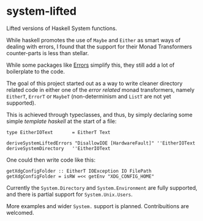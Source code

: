 system-lifted
=============

Lifted versions of Haskell System functions.

While haskell promotes the use of ```Maybe``` and ```Either``` as smart ways of dealing with errors, I found that the 
support for their Monad Transformers counter-parts is less than stellar.

While some packages like [Errors](http://hackage.haskell.org/package/errors-1.4.5/docs/Control-Error-Util.html) simplify
this, they still add a lot of boilerplate to the code.

The goal of this project started out as a way to write cleaner directory related code in either one of the _error related_
monad transformers, namely ```EitherT```, ```ErrorT``` or ```MaybeT``` (non-determinism and ```ListT``` are not yet supported). 

This is achieved through typeclasses, and thus, by simply declaring some simple _template haskell_ at the start of a file:

```
type EitherIOText       = EitherT Text

deriveSystemLiftedErrors "DisallowIOE [HardwareFault]" ''EitherIOText
deriveSystemDirectory   ''EitherIOText
```

One could then write code like this:

```
getXdgConfigFolder :: EitherT IOException IO FilePath
getXdgConfigFolder = isRW =<< getEnv "XDG_CONFIG_HOME"
```

Currently the ```System.Directory``` and ```System.Environment``` are fully supported, and there is partial support for ```System.Unix.Users```.

More examples and wider ```System.``` support is planned. Contribuitions are welcomed.


